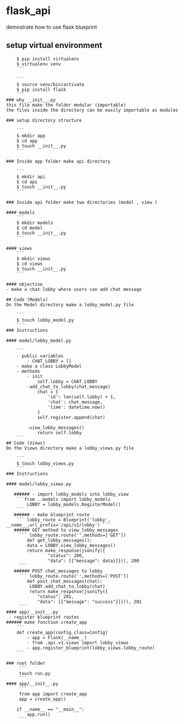 # flask_api
demostrate how to use flask blueprint

## setup virtual environment

```
    $ pip install virtualenv
    $ virtualenv venv
    ```

	```
    $ source venv/bin/activate
    $ pip install flask
    ```
### why __init__.py
this file make the folder modular (importable)
the files inside the directory can be easily importable as modules

### setup directory structure

    ```
    $ mkdir app
    $ cd app
    $ touch __init__.py
    ```

### Inside app folder make api directory

    ```
    $ mkdir api
    $ cd api
    $ touch __init__.py
    ```

### Inside api folder make two directories (model , view )

#### models
    ```
    $ mkdir models
    $ cd model
    $ touch __init__.py
    ```

#### views
    ```
    $ mkdir views
    $ cd views
    $ touch __init__.py
    ```

#### objective
- make a chat lobby where users can add chat message 

## Code (Models)
On the Model directory make a lobby_model.py file

    ```
    $ touch lobby_model.py
    ```
### Instructions

#### model/lobby_model.py

    ```
    - public variables
        - CHAT_LOBBY = []
    - make a class LobbyModel
    - methods
        - init
            self.lobby = CHAT_LOBBY
        -add_chat_to_lobby(chat_message)
            chat = {
                'id': len(self.lobby) + 1,
                'chat': chat_message,
                'time': datetime.now()
            }
            self.register.append(chat)

        -view_lobby_messages()
            return self.lobby
    ```
## Code (Views)
On the Views directory make a lobby_views.py file

    ```
    $ touch lobby_views.py
    ```
### Instructions

#### model/lobby_views.py

   ###### - import lobby_models into lobby_view
    ```from ..models import lobby_models 
        LOBBY = lobby_models.RegisterModel()
    ```
   ###### - make blueprint route
    ``` lobby_route = Blueprint('lobby', __name__,url_prefix='/api/v1/lobby') ```
   ###### GET method to view_lobby_messages
     ``` lobby_route.route('',methods=['GET']) 
        def get_lobby_messages():
        data = LOBBY.view_lobby_messages()
        return make_response(jsonify({
                "status": 200,
                "data": [{"message": data}]})), 200
     ```
   ###### POST chat_messages to lobby
     ``` lobby_route.route('',methods=['POST']) 
        def post_chat_messages(chat):
         LOBBY.add_chat_to_lobby(chat)
         return make_response(jsonify({
            "status": 201,
            "data": [{"message": "success"}]})), 201
     ```
#### app/__init__.py
 - register blueprint routes
###### make function create_app
    ```
    def create_app(config_class=Config)
        - app = Flask(__name__)
        - from .api.v1.views import lobby_views
        - app.register_blueprint(lobby_views.lobby_route)
    ```

### root folder
     ```
     touch run.py
     ```
#### app/__init__.py
     ```
     from app import create_app
     app = create_app()

    if __name__ == "__main__":
        app.run()
     ```